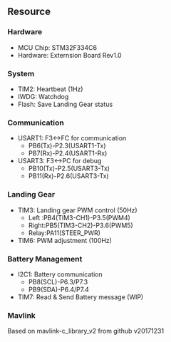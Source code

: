 ## Resource

### Hardware
- MCU Chip: STM32F334C6
- Hardware: Externsion Board Rev1.0

### System
- TIM2: Heartbeat (1Hz)
- IWDG: Watchdog
- Flash: Save Landing Gear status

### Communication
- USART1: F3<->FC for communication
    - PB6(Tx)-P2.3(USART1-Tx)
    - PB7(Rx)-P2.4(USART1-Rx)
- USART3: F3<->PC for debug
    - PB10(Tx)-P2.5(USART3-Tx)
    - PB11(Rx)-P2.6(USART3-Tx)

### Landing Gear
- TIM3: Landing gear PWM control (50Hz)
    - Left :PB4(TIM3-CH1)-P3.5(PWM4)
    - Right:PB5(TIM3-CH2)-P3.6(PWM5)
    - Relay:PA11(STEER_PWR)
- TIM6: PWM adjustment (100Hz)

### Battery Management
- I2C1: Battery communication
    - PB8(SCL)-P6.3/P7.3
    - PB9(SDA)-P6.4/P7.4
- TIM7: Read & Send Battery message (WIP)

### Mavlink
Based on mavlink-c_library_v2 from github v20171231